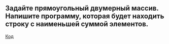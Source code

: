 ## Задайте прямоугольный двумерный массив. Напишите программу, которая будет находить строку с наименьшей суммой элементов.

[Код](/Exp01/Program.cs)